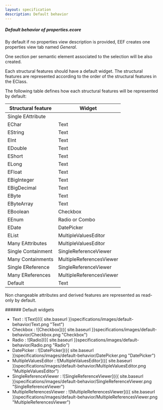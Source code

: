 ```yaml
---
layout: specification
description: Default behavior
---
```


##### Default behavior of properties.ecore

By default if no properties view description is provided, EEF creates one properties view tab named *General*. 

One section per semantic element associated to the selection will be also created.

Each structural features should have a default widget.
The structural features are represented according to the order of the structural features in the EClass.

The following table defines how each structural features will be represented by default:


| Structural feature | Widget                   |
| ------------------ | ------------------------ |
| Single EAttribute  |                          |
|  EChar             | Text                     |
|  EString           | Text                     |
|  EInt              | Text                     |
|  EDouble           | Text                     |
|  EShort            | Text                     |
|  ELong             | Text                     |
|  EFloat            | Text                     |
|  EBigInteger       | Text                     |
|  EBigDecimal       | Text                     |
|  EByte             | Text                     |
|  EByteArray        | Text                     |
|  EBoolean          | Checkbox                 |
|  EEnum             | Radio or Combo           |
|  EDate             | DatePicker               |
|  EList             | MultipleValuesEditor     |
| Many EAttributes   | MultipleValuesEditor     |
| Single Containment | SingleReferenceViewer    |
| Many Containments  | MultipleReferencesViewer |
| Single EReference  | SingleReferenceViewer    |
| Many EReferences   | MultipleReferencesViewer |
| Default            | Text                     |

Non changeable attributes and derived features are represented as read-only by default.

###### Default widgets

* Text :
![Text]({{ site.baseurl }}specifications/images/default-behavior/Text.png "Text")
* Checkbox :
![Checkbox]({{ site.baseurl }}specifications/images/default-behavior/Checkbox.png "Checkbox")
* Radio :
![Radio]({{ site.baseurl }}specifications/images/default-behavior/Radio.png "Radio")
* DatePicker :
![DatePicker]({{ site.baseurl }}specifications/images/default-behavior/DatePicker.png "DatePicker")
* MultipleValuesEditor :
![MultipleValuesEditor]({{ site.baseurl }}specifications/images/default-behavior/MultipleValuesEditor.png "MultipleValuesEditor")
* SingleReferenceViewer :
![SingleReferenceViewer]({{ site.baseurl }}specifications/images/default-behavior/SingleReferenceViewer.png "SingleReferenceViewer")
* MultipleReferencesViewer :
![MultipleReferencesViewer]({{ site.baseurl }}specifications/images/default-behavior/MultipleReferencesViewer.png "MultipleReferencesViewer")

